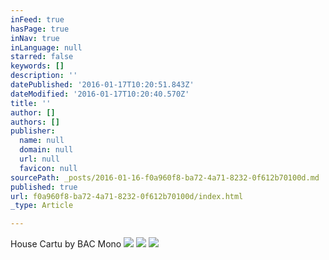 ```yaml
---
inFeed: true
hasPage: true
inNav: true
inLanguage: null
starred: false
keywords: []
description: ''
datePublished: '2016-01-17T10:20:51.843Z'
dateModified: '2016-01-17T10:20:40.570Z'
title: ''
author: []
authors: []
publisher:
  name: null
  domain: null
  url: null
  favicon: null
sourcePath: _posts/2016-01-16-f0a960f8-ba72-4a71-8232-0f612b70100d.md
published: true
url: f0a960f8-ba72-4a71-8232-0f612b70100d/index.html
_type: Article

---
```

House Cartu by BAC Mono
![](https://the-grid-user-content.s3-us-west-2.amazonaws.com/98208488-3230-4819-9abc-fd4cb550e395.jpg)
![](https://the-grid-user-content.s3-us-west-2.amazonaws.com/cc85eca8-3ff2-4c80-8cf6-05536bfc81f0.jpg)
![](https://the-grid-user-content.s3-us-west-2.amazonaws.com/76367e8d-8395-4aaf-8c49-ea59f6e808f8.jpg)